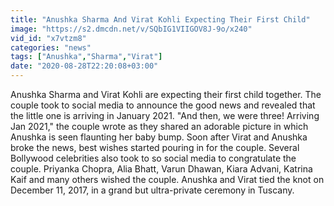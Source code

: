 ```yaml
---
title: "Anushka Sharma And Virat Kohli Expecting Their First Child"
image: "https://s2.dmcdn.net/v/SQbIG1VIIGOV8J-9o/x240"
vid_id: "x7vtzm8"
categories: "news"
tags: ["Anushka","Sharma","Virat"]
date: "2020-08-28T22:20:08+03:00"
---
```

Anushka Sharma and Virat Kohli are expecting their first child together. The couple took to social media to announce the good news and revealed that the little one is arriving in January 2021. &quot;And then, we were three! Arriving Jan 2021,&quot; the couple wrote as they shared an adorable picture in which Anushka is seen flaunting her baby bump. Soon after Virat and Anushka broke the news, best wishes started pouring in for the couple. Several Bollywood celebrities also took to so social media to congratulate the couple. Priyanka Chopra, Alia Bhatt, Varun Dhawan, Kiara Advani, Katrina Kaif and many others wished the couple. Anushka and Virat tied the knot on December 11, 2017, in a grand but ultra-private ceremony in Tuscany.
